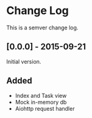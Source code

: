 # Change Log
This is a semver change log.

## [0.0.0] - 2015-09-21

Initial version.

## Added

- Index and Task view
- Mock in-memory db
- Aiohttp request handler
